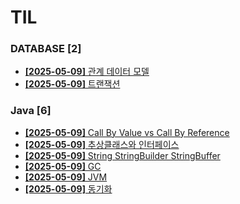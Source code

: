 # TIL
 
### DATABASE [2]
- [**[2025-05-09]**  관계 데이터 모델](https://github.com/A-lass/TIL/blob/main/DATABASE/관계_데이터_모델.md)
- [**[2025-05-09]**  트랜잭션](https://github.com/A-lass/TIL/blob/main/DATABASE/트랜잭션.md)
### Java [6]
- [**[2025-05-09]**  Call By Value vs Call By Reference](https://github.com/A-lass/TIL/blob/main/Java/Call_By_Value_vs_Call_By_Reference.md)
- [**[2025-05-09]**  추상클래스와 인터페이스](https://github.com/A-lass/TIL/blob/main/Java/추상클래스와_인터페이스.md)
- [**[2025-05-09]**  String StringBuilder StringBuffer](https://github.com/A-lass/TIL/blob/main/Java/String_StringBuilder_StringBuffer.md)
- [**[2025-05-09]**  GC](https://github.com/A-lass/TIL/blob/main/Java/GC.md)
- [**[2025-05-09]**  JVM](https://github.com/A-lass/TIL/blob/main/Java/JVM.md)
- [**[2025-05-09]**  동기화](https://github.com/A-lass/TIL/blob/main/Java/동기화.md)
